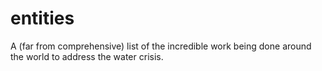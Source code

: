 # entities
A (far from comprehensive) list of the incredible work being done around the world to address the water crisis.
